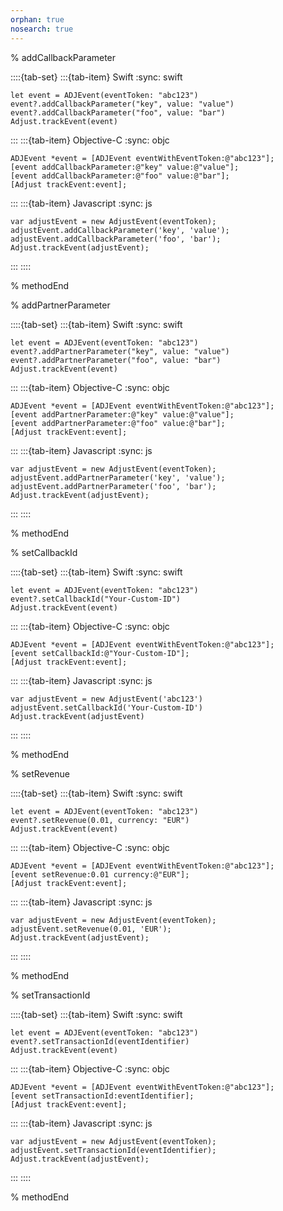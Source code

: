 ```yaml
---
orphan: true
nosearch: true
---
```


% addCallbackParameter

::::{tab-set}
:::{tab-item} Swift
:sync: swift

```{code-block} swift
let event = ADJEvent(eventToken: "abc123")
event?.addCallbackParameter("key", value: "value")
event?.addCallbackParameter("foo", value: "bar")
Adjust.trackEvent(event)
```
:::
:::{tab-item} Objective-C
:sync: objc

```{code-block} objc
ADJEvent *event = [ADJEvent eventWithEventToken:@"abc123"];
[event addCallbackParameter:@"key" value:@"value"];
[event addCallbackParameter:@"foo" value:@"bar"];
[Adjust trackEvent:event];
```
:::
:::{tab-item} Javascript
:sync: js

```{code-block} js
var adjustEvent = new AdjustEvent(eventToken);
adjustEvent.addCallbackParameter('key', 'value');
adjustEvent.addCallbackParameter('foo', 'bar');
Adjust.trackEvent(adjustEvent);
```
:::
::::

% methodEnd

% addPartnerParameter

::::{tab-set}
:::{tab-item} Swift
:sync: swift

```{code-block} swift
let event = ADJEvent(eventToken: "abc123")
event?.addPartnerParameter("key", value: "value")
event?.addPartnerParameter("foo", value: "bar")
Adjust.trackEvent(event)
```
:::
:::{tab-item} Objective-C
:sync: objc

```{code-block} objc
ADJEvent *event = [ADJEvent eventWithEventToken:@"abc123"];
[event addPartnerParameter:@"key" value:@"value"];
[event addPartnerParameter:@"foo" value:@"bar"];
[Adjust trackEvent:event];
```
:::
:::{tab-item} Javascript
:sync: js

```{code-block} js
var adjustEvent = new AdjustEvent(eventToken);
adjustEvent.addPartnerParameter('key', 'value');
adjustEvent.addPartnerParameter('foo', 'bar');
Adjust.trackEvent(adjustEvent);
```
:::
::::

% methodEnd

% setCallbackId

::::{tab-set}
:::{tab-item} Swift
:sync: swift

```{code-block} swift
let event = ADJEvent(eventToken: "abc123")
event?.setCallbackId("Your-Custom-ID")
Adjust.trackEvent(event)
```
:::
:::{tab-item} Objective-C
:sync: objc

```{code-block} objc
ADJEvent *event = [ADJEvent eventWithEventToken:@"abc123"];
[event setCallbackId:@"Your-Custom-ID"];
[Adjust trackEvent:event];
```
:::
:::{tab-item} Javascript
:sync: js

```{code-block} js
var adjustEvent = new AdjustEvent('abc123')
adjustEvent.setCallbackId('Your-Custom-ID')
Adjust.trackEvent(adjustEvent)
```
:::
::::

% methodEnd

% setRevenue

::::{tab-set}
:::{tab-item} Swift
:sync: swift

```{code-block} swift
let event = ADJEvent(eventToken: "abc123")
event?.setRevenue(0.01, currency: "EUR")
Adjust.trackEvent(event)
```
:::
:::{tab-item} Objective-C
:sync: objc

```{code-block} objc
ADJEvent *event = [ADJEvent eventWithEventToken:@"abc123"];
[event setRevenue:0.01 currency:@"EUR"];
[Adjust trackEvent:event];
```
:::
:::{tab-item} Javascript
:sync: js

```{code-block} js
var adjustEvent = new AdjustEvent(eventToken);
adjustEvent.setRevenue(0.01, 'EUR');
Adjust.trackEvent(adjustEvent);
```
:::
::::

% methodEnd

% setTransactionId

::::{tab-set}
:::{tab-item} Swift
:sync: swift

```{code-block} swift
let event = ADJEvent(eventToken: "abc123")
event?.setTransactionId(eventIdentifier)
Adjust.trackEvent(event)
```
:::
:::{tab-item} Objective-C
:sync: objc

```{code-block} objc
ADJEvent *event = [ADJEvent eventWithEventToken:@"abc123"];
[event setTransactionId:eventIdentifier];
[Adjust trackEvent:event];
```
:::
:::{tab-item} Javascript
:sync: js

```{code-block} js
var adjustEvent = new AdjustEvent(eventToken);
adjustEvent.setTransactionId(eventIdentifier);
Adjust.trackEvent(adjustEvent);
```
:::
::::

% methodEnd
